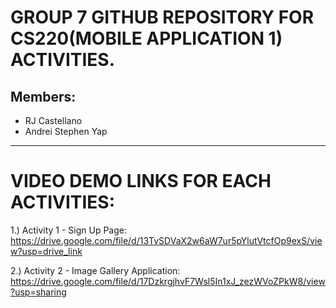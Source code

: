 # GROUP 7 GITHUB REPOSITORY FOR CS220(MOBILE APPLICATION 1) ACTIVITIES.

Members:
--
- RJ Castellano
- Andrei Stephen Yap

----
# VIDEO DEMO LINKS FOR EACH ACTIVITIES:
1.) Activity 1 - Sign Up Page: https://drive.google.com/file/d/13TvSDVaX2w6aW7ur5pYlutVtcfOp9exS/view?usp=drive_link  

2.) Activity 2 - Image Gallery Application: https://drive.google.com/file/d/17DzkrgjhvF7Wsl5In1xJ_zezWVoZPkW8/view?usp=sharing

  
